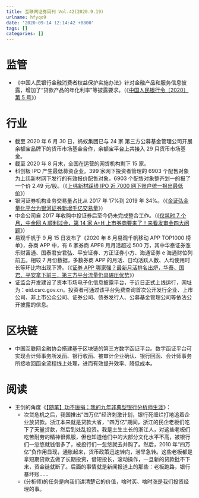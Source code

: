 ```yaml
---
title: 互联网证券周刊 Vol.42(2020.9.19)
urlname: hfyqo9
date: '2020-09-14 12:14:42 +0800'
tags: []
categories: []
---
```


#

# 监管

- 《中国人民银行金融消费者权益保护实施办法》针对金融产品和服务信息披露，增加了“贷款产品的年化利率”等披露要求。（《[中国人民银行令〔2020〕第 5 号](http://www.pbc.gov.cn/goutongjiaoliu/113456/113469/4098472/index.html)》）

# 行业

- 截至 2020 年 6 月 30 日，蚂蚁集团已与 24 家 第三方公募基金管理公司开展余额宝品牌下的货币市场基金合作，余额宝平台上共接入 29 只货币市场基金。
- 截至 2020 年 8 月末，全国在运营的网贷机构剩下 15 家。
- 科创板 IPO 产生最低募资企业。399 家网下投资者管理的 6903 个配售对象为上纬新材网下发行的有效报价配售对象，6903 个配售对象整齐划一的报了一个价 2.49 元/股。（《[上纬新材踩线 IPO 近 7000 网下账户统一报出最低价](http://finance.caixin.com/2020-09-16/101605800.html)》）
- 银河证券机构业务交易量占比从 2017 年 17%到 2019 年 34%。（《[金证弘金量化平台为银河证券新增千亿交易量](http://www.szkingdom.com/publisher/News_Company/ContentDetail-31921.html)》）
- 中金公司自 2017 年收购中投证券后至今仍未完成整合工作。（《[仅耗时 7 个月，中金回 A 顺利过会，第 14 家 A+H 上市券商要来了！来看发审会四大问题](https://mp.weixin.qq.com/s?__biz=MzA3NjM5MjIwOQ==∣=2651844325&idx=3&sn=dfd82bca6f2eeeb9b55aaef5156c9dc3&chksm=849abc9bb3ed358d0f59da5ac054e01c7536743f51e86601b0ee133109d6f1cb6bb5f62ef5fc&scene=0&xtrack=1)》）
- 易观千帆于 9 月 15 日发布了《2020 年 8 月易观千帆移动 APP TOP1000 榜单》，券商 APP 中，有 6 家券商 APP8 月月活超过 500 万，其中华泰证券涨乐财富通、国泰君安君弘、平安证券、方正证券小方、海通证券 e 海通财位列前五。相较 7 月份数据，多数券商 APP 的月活、日均活跃人数、人均使用时长等环比均出现下滑。（《[证券 APP 哪家强？最新月活排名出炉，华泰、国君、平安拿下前三，第三方平台流量仍具碾压优势](https://mp.weixin.qq.com/s?__biz=MzA3NjM5MjIwOQ==∣=2651844193&idx=3&sn=339f50e6f812392ad5a24877e4c8c31d&chksm=849abc1fb3ed35094c8b236505e5b9848b3959c1e6ea0f17c64dd1b2a5b9a2b71cda5f044d44&scene=126&sessionid=1600333501)》）
- 证监会开发建设了资本市场电子化信息披露平台，于近日正式上线运行，网址为：eid.csrc.gov.cn。投资者可通过该平台免费查询首次公开发行企业、上市公司、非上市公众公司、证券公司、债券发行人、公募基金管理公司等依法公开披露的信息。

# 区块链

- 中国互联网金融协会搭建基于区块链的第三方数字函证平台。数字函证平台可实现会计师事务所发函、银行收函、被审计企业确认、银行回函、会计师事务所接收回函全流程线上处理，进而有效提升效率、降低成本。

# 阅读

- 王剑的角度《[【随笔】功不唐捐：我的九年非典型银行分析师生涯](https://mp.weixin.qq.com/s?__biz=MzIwMDA4MjcwMQ==∣=2653054090&idx=1&sn=6b255b47b8ce2c186d53c9616439b651&chksm=8d5450e8ba23d9feb9739d0d781aadb47c013f25fdd13f539f761e0085967b64b3ba12502a2e&scene=0&xtrack=1)》：
  - 次贷危机之后，我国推出“四万亿”经济刺激计划，银行死缠烂打地追着企业放贷款。浙江本来就是贷款大省，“四万亿”期间，浙江的民企老板们吃下了天量贷款，然后到处乱投资。我是土生土长的浙江人，对这些老板们吃苦耐劳的精神很佩服，但也知道他们中的大部分文化水平不高，被银行们一忽悠就钱借多了，被投行们一忽悠就去并购了。然后，2010 年“四万亿”负作用显现，通胀起来，货币政策迅速转向，涝旱急转。这些老板都是拿短期贷款去做了长期投资，借短投长，滚动操作，一旦新的贷款批不下来，资金链就断了。后面的事情就是新闻报道上的那些：老板跑路，银行暴坏账……
  - (分析师)的任务是向我们讲清楚它的价值，啥时买、啥时涨是我们投资经理的事。
